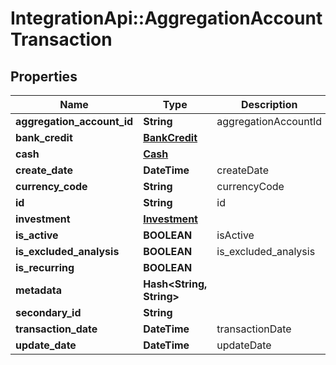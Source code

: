 # IntegrationApi::AggregationAccountTransaction

## Properties
Name | Type | Description | Notes
------------ | ------------- | ------------- | -------------
**aggregation_account_id** | **String** | aggregationAccountId | [optional] 
**bank_credit** | [**BankCredit**](BankCredit.md) |  | [optional] 
**cash** | [**Cash**](Cash.md) |  | [optional] 
**create_date** | **DateTime** | createDate | [optional] 
**currency_code** | **String** | currencyCode | 
**id** | **String** | id | [optional] 
**investment** | [**Investment**](Investment.md) |  | [optional] 
**is_active** | **BOOLEAN** | isActive | [optional] 
**is_excluded_analysis** | **BOOLEAN** | is_excluded_analysis | [optional] 
**is_recurring** | **BOOLEAN** |  | [optional] 
**metadata** | **Hash&lt;String, String&gt;** |  | [optional] 
**secondary_id** | **String** |  | [optional] 
**transaction_date** | **DateTime** | transactionDate | 
**update_date** | **DateTime** | updateDate | [optional] 


